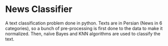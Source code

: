 # News Classifier
A text classification problem done in python. Texts are in Persian (News in 6 categories), so a bunch of pre-processing is first done to the data to make it normalized. Then, naïve Bayes and KNN algorithms are used to classify the text.
